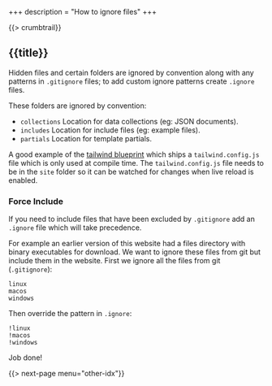 +++
description = "How to ignore files"
+++

{{> crumbtrail}}

## {{title}}

Hidden files and certain folders are ignored by convention along with any patterns in `.gitignore` files; to add custom ignore patterns create `.ignore` files.

These folders are ignored by convention:

* `collections` Location for data collections (eg: JSON documents).
* `includes` Location for include files (eg: example files).
* `partials` Location for template partials.


A good example of the [tailwind blueprint](https://github.com/uwe-app/runtime/blob/master/blueprint/tailwind/site/.ignore) which ships a `tailwind.config.js` file which is only used at compile time. The `tailwind.config.js` file needs to be in the `site` folder so it can be watched for changes when live reload is enabled.

### Force Include

If you need to include files that have been excluded by `.gitignore` add an `.ignore` file which will take precedence.

For example an earlier version of this website had a files directory with binary executables for download. We want to ignore these files from git but include them in the website. First we ignore all the files from git (`.gitignore`):

```
linux
macos
windows
```

Then override the pattern in `.ignore`:

```
!linux
!macos
!windows
```

Job done!

{{> next-page menu="other-idx"}}

